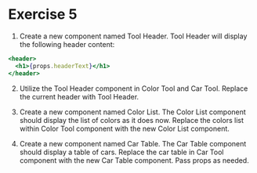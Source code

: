 # Exercise 5

1. Create a new component named Tool Header. Tool Header will display the following header content:

```jsx
<header>
  <h1>{props.headerText}</h1>
</header>
```

2. Utilize the Tool Header component in Color Tool and Car Tool. Replace the current header with Tool Header.

3. Create a new component named Color List. The Color List component should display the list of colors as it does now. Replace the colors list within Color Tool component with the new Color List component.

4. Create a new component named Car Table. The Car Table component should display a table of cars. Replace the car table in Car Tool component with the new Car Table component. Pass props as needed.